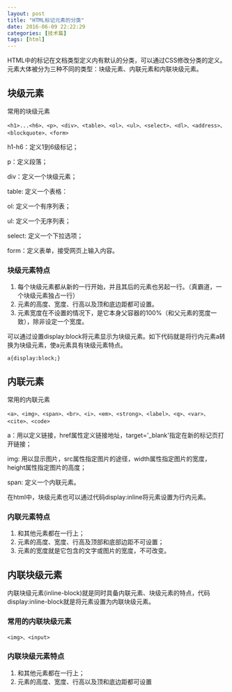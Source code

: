 ```yaml
---
layout: post
title: "HTML标记元素的分类"
date: 2016-06-09 22:22:29
categories: [技术篇]
tags: [html]
---
```


HTML中的标记在文档类型定义内有默认的分类，可以通过CSS修改分类的定义。元素大体被分为三种不同的类型：块级元素、内联元素和内联块级元素。

## 块级元素

常用的块级元素

```
<h1>...<h6>、<p>、<div>、<table>、<ol>、<ul>、<select>、<dl>、<address>、<blockquote>、<form>
```
h1-h6：定义1到6级标记；

p：定义段落；

div：定义一个块级元素；

table: 定义一个表格：

ol: 定义一个有序列表；

ul: 定义一个无序列表；

select: 定义一个下拉选项；

form：定义表单，接受网页上输入内容。
### 块级元素特点

1. 每个块级元素都从新的一行开始，并且其后的元素也另起一行。（真霸道，一个块级元素独占一行）
2. 元素的高度、宽度、行高以及顶和底边距都可设置。
3. 元素宽度在不设置的情况下，是它本身父容器的100%（和父元素的宽度一致），除非设定一个宽度。

可以通过设置display:block将元素显示为块级元素。如下代码就是将行内元素a转换为块级元素，使a元素具有块级元素特点。

```
a{display:block;}
```

## 内联元素

常用的内联元素

```
<a>、<img>、<span>、<br>、<i>、<em>、<strong>、<label>、<q>、<var>、<cite>、<code>
```
a：用以定义链接，href属性定义链接地址，target='_blank'指定在新的标记页打开链接；

img: 用以显示图片，src属性指定图片的途径，width属性指定图片的宽度，height属性指定图片的高度；

span: 定义一个内联元素。

在html中，块级元素也可以通过代码display:inline将元素设置为行内元素。

### 内联元素特点

1. 和其他元素都在一行上；
2. 元素的高度、宽度、行高及顶部和底部边距不可设置；
3. 元素的宽度就是它包含的文字或图片的宽度，不可改变。



## 内联块级元素
内联块级元素(inline-block)就是同时具备内联元素、块级元素的特点，代码display:inline-block就是将元素设置为内联块级元素。

### 常用的内联块级元素

```
<img>、<input>
```

### 内联块级元素特点
1. 和其他元素都在一行上；
2. 元素的高度、宽度、行高以及顶和底边距都可设置

